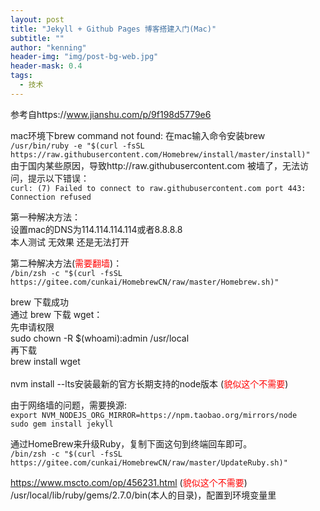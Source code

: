 ```yaml
---
layout: post
title: "Jekyll + Github Pages 博客搭建入门(Mac)"
subtitle: ""
author: "kenning"
header-img: "img/post-bg-web.jpg"
header-mask: 0.4
tags:
  - 技术
---
```


参考自https://www.jianshu.com/p/9f198d5779e6

mac环境下brew command not found:
在mac输入命令安装brew
<br>
`/usr/bin/ruby -e "$(curl -fsSL https://raw.githubusercontent.com/Homebrew/install/master/install)"`
<br>
由于国内某些原因，导致http://raw.githubusercontent.com 被墙了，无法访问，提示以下错误：
<br>
`curl: (7) Failed to connect to raw.githubusercontent.com port 443: Connection refused`

 第一种解决方法：
 <br>
设置mac的DNS为114.114.114.114或者8.8.8.8
<br>
本人测试 无效果 还是无法打开

第二种解决方法(<font color=red>需要翻墙</font>)：
<br>
`/bin/zsh -c "$(curl -fsSL https://gitee.com/cunkai/HomebrewCN/raw/master/Homebrew.sh)"`

brew 下载成功
<br>
通过 brew 下载 wget：
<br>
 先申请权限
 <br>
 sudo chown -R $(whoami):admin /usr/local
 <br>
 再下载
 <br>
 brew install wget 
 <br>
 <br>
 nvm install --lts安装最新的官方长期支持的node版本 (<font color=red>貌似这个不需要</font>)

 
 由于网络墙的问题，需要换源:
 <br>
 `export NVM_NODEJS_ORG_MIRROR=https://npm.taobao.org/mirrors/node`
 <br>
 `sudo gem install jekyll`
 
 通过HomeBrew来升级Ruby，复制下面这句到终端回车即可。
<br>
`/bin/zsh -c "$(curl -fsSL https://gitee.com/cunkai/HomebrewCN/raw/master/UpdateRuby.sh)"`

https://www.mscto.com/op/456231.html (<font color=red>貌似这个不需要</font>)
<br>
/usr/local/lib/ruby/gems/2.7.0/bin(本人的目录)，配置到环境变量里


